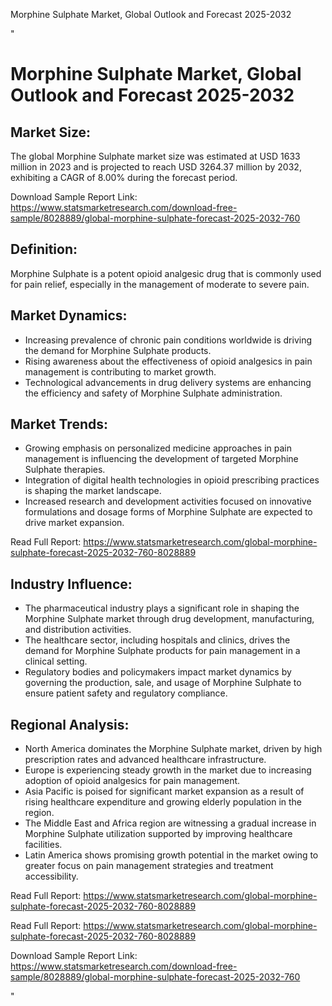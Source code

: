 Morphine Sulphate Market, Global Outlook and Forecast 2025-2032

"<!DOCTYPE html>
<html>
<head>
  <title>Morphine Sulphate Market, Global Outlook and Forecast 2025-2032</title>
</head>
<body>

<h1 style=""text-align:center;"">Morphine Sulphate Market, Global Outlook and Forecast 2025-2032</h1>

<h2>Market Size:</h2>
<p>The global Morphine Sulphate market size was estimated at USD 1633 million in 2023 and is projected to reach USD 3264.37 million by 2032, exhibiting a CAGR of 8.00% during the forecast period.</p>
<p>Download Sample Report Link: <a href='https://www.statsmarketresearch.com/download-free-sample/8028889/global-morphine-sulphate-forecast-2025-2032-760'>https://www.statsmarketresearch.com/download-free-sample/8028889/global-morphine-sulphate-forecast-2025-2032-760</a></p>

<h2>Definition:</h2>
<p>Morphine Sulphate is a potent opioid analgesic drug that is commonly used for pain relief, especially in the management of moderate to severe pain.</p>

<h2>Market Dynamics:</h2>
<ul>
  <li>Increasing prevalence of chronic pain conditions worldwide is driving the demand for Morphine Sulphate products.</li>
  <li>Rising awareness about the effectiveness of opioid analgesics in pain management is contributing to market growth.</li>
  <li>Technological advancements in drug delivery systems are enhancing the efficiency and safety of Morphine Sulphate administration.</li>
</ul>

<h2>Market Trends:</h2>
<ul>
  <li>Growing emphasis on personalized medicine approaches in pain management is influencing the development of targeted Morphine Sulphate therapies.</li>
  <li>Integration of digital health technologies in opioid prescribing practices is shaping the market landscape.</li>
  <li>Increased research and development activities focused on innovative formulations and dosage forms of Morphine Sulphate are expected to drive market expansion.</li>
</ul>
<p>Read Full Report: <a href='https://www.statsmarketresearch.com/global-morphine-sulphate-forecast-2025-2032-760-8028889'>https://www.statsmarketresearch.com/global-morphine-sulphate-forecast-2025-2032-760-8028889</a></p>

<h2>Industry Influence:</h2>
<ul>
  <li>The pharmaceutical industry plays a significant role in shaping the Morphine Sulphate market through drug development, manufacturing, and distribution activities.</li>
  <li>The healthcare sector, including hospitals and clinics, drives the demand for Morphine Sulphate products for pain management in a clinical setting.</li>
  <li>Regulatory bodies and policymakers impact market dynamics by governing the production, sale, and usage of Morphine Sulphate to ensure patient safety and regulatory compliance.</li>
</ul>

<h2>Regional Analysis:</h2>
<ul>
  <li>North America dominates the Morphine Sulphate market, driven by high prescription rates and advanced healthcare infrastructure.</li>
  <li>Europe is experiencing steady growth in the market due to increasing adoption of opioid analgesics for pain management.</li>
  <li>Asia Pacific is poised for significant market expansion as a result of rising healthcare expenditure and growing elderly population in the region.</li>
  <li>The Middle East and Africa region are witnessing a gradual increase in Morphine Sulphate utilization supported by improving healthcare facilities.</li>
  <li>Latin America shows promising growth potential in the market owing to greater focus on pain management strategies and treatment accessibility.</li>
</ul>
<p>Read Full Report: <a href='https://www.statsmarketresearch.com/global-morphine-sulphate-forecast-2025-2032-760-8028889'>https://www.statsmarketresearch.com/global-morphine-sulphate-forecast-2025-2032-760-8028889</a></p>

<p>Read Full Report: <a href='https://www.statsmarketresearch.com/global-morphine-sulphate-forecast-2025-2032-760-8028889'>https://www.statsmarketresearch.com/global-morphine-sulphate-forecast-2025-2032-760-8028889</a></p>
<p>Download Sample Report Link: <a href='https://www.statsmarketresearch.com/download-free-sample/8028889/global-morphine-sulphate-forecast-2025-2032-760'>https://www.statsmarketresearch.com/download-free-sample/8028889/global-morphine-sulphate-forecast-2025-2032-760</a></p>

</body>
</html>"
